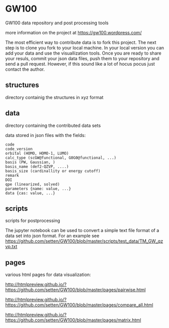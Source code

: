# GW100
GW100 data repository and post processing tools

more information on the project at https://gw100.wordpress.com/

The most efficient way to contribute data is to fork this project. The next step is to clone you fork to your local machine. In your local version you can add your data and use the visuallization tools. Once you are ready to share your resuls, commit your json data files, push them to your repository and send a pull request. However, if this sound like a lot of hocus pocus just contact the author.

structures
----------
directory containig the structures in xyz format

data
----
directory containing the contributed data sets

data stored in json files with the fields:
```
code 
code_version
orbital (HOMO, HOMO-1, LUMO)
calc_type (scGW@functional, G0G0@functional, ...)
basis (PW, Gaussian, )
basis_name (def2-QZVP, ....)
basis_size (cardinallity or energy cutoff)
remark
DOI
qpe (linearized, solved)
parameters {name: value, ...}
data {cas: value, ...}
```

scripts
-------
scripts for postprocessing

The jupyter notebook can be used to convert a simple text file format of a data set into json format. For an example see
https://github.com/setten/GW100/blob/master/scripts/test_data/TM_GW_qzvp.txt

pages
-----
various html pages for data visualization:

http://htmlpreview.github.io/?https://github.com/setten/GW100/blob/master/pages/pairwise.html

http://htmlpreview.github.io/?https://github.com/setten/GW100/blob/master/pages/compare_all.html

http://htmlpreview.github.io/?https://github.com/setten/GW100/blob/master/pages/matrix.html
